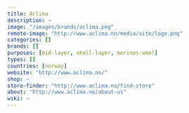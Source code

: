 ```yaml
---
title: Aclima
description: ~
image: "/images/brands/aclima.png"
remote-image: "http://www.aclima.no/media/site/logo.png"
categories: []
brands: []
purposes: [mid-layer, shell-layer, merinos-wool]
types: []
countries: [norway]
website: "http://www.aclima.no/"
shop: ~
store-finder: "http://www.aclima.no/find-store"
about: "http://www.aclima.no/about-us"
wiki: ~
---
```

